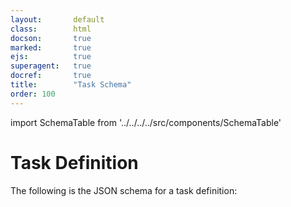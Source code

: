```yaml
---
layout:       default
class:        html
docson:       true
marked:       true
ejs:          true
superagent:   true
docref:       true
title:        "Task Schema"
order: 100
---
```

import SchemaTable from '../../../../src/components/SchemaTable'

# Task Definition

The following is the JSON schema for a task definition:

<SchemaTable schema="http://schemas.taskcluster.net/queue/v1/create-task-request.json" />
